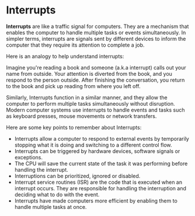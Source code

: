 # Interrupts

**Interrupts** are like a traffic signal for computers. They are a mechanism that enables the computer to handle multiple tasks or events simultaneously. In simpler terms, interrupts are signals sent by different devices to inform the computer that they require its attention to complete a job.

Here is an analogy to help understand interrupts: 

Imagine you're reading a book and someone (a.k.a interrupt) calls out your name from outside. Your attention is diverted from the book, and you respond to the person outside. After finishing the conversation, you return to the book and pick up reading from where you left off.

Similarly, Interrupts function in a similar manner, and they allow the computer to perform multiple tasks simultaneously without disruption. Modern computer systems use interrupts to handle events and tasks such as keyboard presses, mouse movements or network transfers. 

Here are some key points to remember about Interrupts:

- Interrupts allow a computer to respond to external events by temporarily stopping what it is doing and switching to a different control flow.
- Interrupts can be triggered by hardware devices, software signals or exceptions.
- The CPU will save the current state of the task it was performing before handling the interrupt.
- Interruptions can be prioritized, ignored or disabled.
- Interrupt service routines (ISR) are the code that is executed when an interrupt occurs. They are responsible for handling the interruption and deciding what to do with the event.
- Interrupts have made computers more efficient by enabling them to handle multiple tasks at once.
